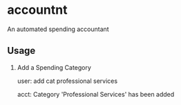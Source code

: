 # accountnt

An automated spending accountant

## Usage

1. Add a Spending Category

    user: add cat professional services

    acct: Category 'Professional Services' has been added
